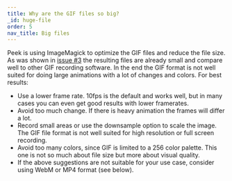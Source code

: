 ```yaml
---
title: Why are the GIF files so big?
_id: huge-file
order: 5
nav_title: Big files
---
```


Peek is using ImageMagick to optimize the GIF files and reduce the file size. As was shown in <a href="https://github.com/phw/peek/issues/3#issuecomment-243872774">issue #3</a> the resulting files are already small and compare well to other GIF recording software. In the end the GIF format is not well suited for doing large animations with a lot of changes and colors. For best results:
<ul>
<li><span>Use a lower frame rate. 10fps is the default and works well, but in many cases you can even get good results with lower framerates.</span></li>
    <li><span>Avoid too much change. If there is heavy animation the frames will differ a lot.</span></li>
    <li><span>Record small areas or use the downsample option to scale the image. The GIF file format is not well suited for high resolution or full screen recording.</span></li>
    <li><span>Avoid too many colors, since GIF is limited to a 256 color palette. This one is not so much about file size but more about visual quality.</span></li>
    <li><span>If the above suggestions are not suitable for your use case, consider using WebM or MP4 format (see below).</span></li>
</ul>